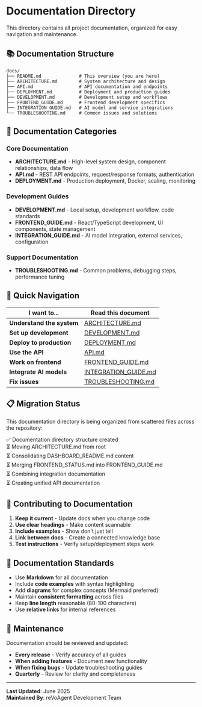 # Documentation Directory

This directory contains all project documentation, organized for easy navigation and maintenance.

## 📚 Documentation Structure

```
docs/
├── README.md              # This overview (you are here)
├── ARCHITECTURE.md        # System architecture and design
├── API.md                 # API documentation and endpoints  
├── DEPLOYMENT.md          # Deployment and production guides
├── DEVELOPMENT.md         # Development setup and workflows
├── FRONTEND_GUIDE.md      # Frontend development specifics
├── INTEGRATION_GUIDE.md   # AI model and service integrations
└── TROUBLESHOOTING.md     # Common issues and solutions
```

## 📖 Documentation Categories

### Core Documentation
- **ARCHITECTURE.md** - High-level system design, component relationships, data flow
- **API.md** - REST API endpoints, request/response formats, authentication
- **DEPLOYMENT.md** - Production deployment, Docker, scaling, monitoring

### Development Guides  
- **DEVELOPMENT.md** - Local setup, development workflow, code standards
- **FRONTEND_GUIDE.md** - React/TypeScript development, UI components, state management
- **INTEGRATION_GUIDE.md** - AI model integration, external services, configuration

### Support Documentation
- **TROUBLESHOOTING.md** - Common problems, debugging steps, performance tuning

## 🎯 Quick Navigation

| I want to... | Read this document |
|---------------|-------------------|
| **Understand the system** | [ARCHITECTURE.md](ARCHITECTURE.md) |
| **Set up development** | [DEVELOPMENT.md](DEVELOPMENT.md) |
| **Deploy to production** | [DEPLOYMENT.md](DEPLOYMENT.md) |
| **Use the API** | [API.md](API.md) |
| **Work on frontend** | [FRONTEND_GUIDE.md](FRONTEND_GUIDE.md) |
| **Integrate AI models** | [INTEGRATION_GUIDE.md](INTEGRATION_GUIDE.md) |
| **Fix issues** | [TROUBLESHOOTING.md](TROUBLESHOOTING.md) |

## 📋 Migration Status

This documentation directory is being organized from scattered files across the repository:

✅ Documentation directory structure created  
⏳ Moving ARCHITECTURE.md from root  
⏳ Consolidating DASHBOARD_README.md content  
⏳ Merging FRONTEND_STATUS.md into FRONTEND_GUIDE.md  
⏳ Combining integration documentation  
⏳ Creating unified API documentation  

## 🤝 Contributing to Documentation

1. **Keep it current** - Update docs when you change code
2. **Use clear headings** - Make content scannable
3. **Include examples** - Show don't just tell
4. **Link between docs** - Create a connected knowledge base
5. **Test instructions** - Verify setup/deployment steps work

## 📱 Documentation Standards

- Use **Markdown** for all documentation
- Include **code examples** with syntax highlighting
- Add **diagrams** for complex concepts (Mermaid preferred)
- Maintain **consistent formatting** across files
- Keep **line length** reasonable (80-100 characters)
- Use **relative links** for internal references

## 🔄 Maintenance

Documentation should be reviewed and updated:
- **Every release** - Verify accuracy of all guides
- **When adding features** - Document new functionality  
- **When fixing bugs** - Update troubleshooting guides
- **Quarterly** - Review for clarity and completeness

---

**Last Updated**: June 2025  
**Maintained By**: reVoAgent Development Team
